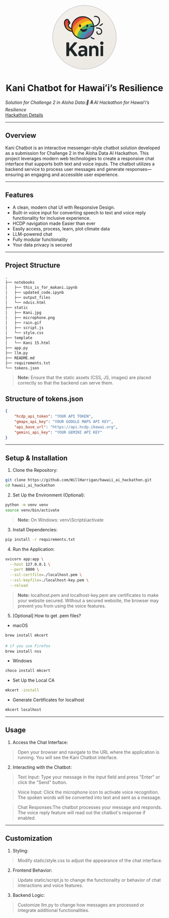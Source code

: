<div align="center">
    <img src="./static/Kani.jpg" 
    style="width: 200px; height: auto; border-radius: 50%; border: 2px solid #ccc; align: center" />
    <h1>Kani Chatbot for Hawaiʻi’s Resilience</h1>
</div>
  
*Solution for Challenge 2 in Aloha Data:🌈🏝️AI Hackathon for Hawaiʻi’s Resilience*  
[Hackathon Details](https://datascience.hawaii.edu/ai-hackathon/)

---

## Overview

Kani Chatbot is an interactive messenger-style chatbot solution developed as a submission for Challenge 2 in the Aloha Data AI Hackathon. This project leverages modern web technologies to create a responsive chat interface that supports both text and voice inputs. The chatbot utilizes a backend service to process user messages and generate responses—ensuring an engaging and accessible user experience.

---

## Features

- A clean, modern chat UI with Responsive Design.
- Built-in voice input for converting speech to text and voice reply functionality for inclusive experience.
- HCDP navigation made Easier than ever
- Easily access, process, learn, plot climate data
- LLM-powered chat
- Fully modular functionality
- Your data privacy is secured


---

## Project Structure
```plaintext
.
├── notebooks
│   ├── this_is_for_makani.ipynb
│   ├── updated_code.ipynb
│   ├── output_files
│   └── ndvis.html
├── static
│   ├── Kani.jpg
│   ├── microphone.png
│   ├── rain.gif
│   ├── script.js
│   └── style.css
├── template
│   └── Kani 15.html
├── app.py
├── llm.py
├── README.md
├── requirements.txt
└── tokens.json
```

> **Note:** Ensure that the static assets (CSS, JS, images) are placed correctly so that the backend can serve them.

## Structure of tokens.json
```json
{
    "hcdp_api_token": "YOUR API TOKEN",
    "gmaps_api_key": "YOUR GOOGLE MAPS API KEY",
    "api_base_url": "https://api.hcdp.ikewai.org",
    "gemini_api_key": "YOUR GEMINI API KEY"
}
```

---

## Setup & Installation

1. Clone the Repository:
```bash
git clone https://github.com/WillHarrigan/hawaii_ai_hackathon.git
cd hawaii_ai_hackathon
```

2. Set Up the Environment (Optional):
```bash
python -m venv venv
source venv/bin/activate
```
> **Note:** On Windows: venv\Scripts\activate

3. Install Dependencies:
```bash
pip install -r requirements.txt
```

4. Run the Application:
```bash
uvicorn app:app \
  --host 127.0.0.1 \
  --port 8000 \
  --ssl-certfile=./localhost.pem \
  --ssl-keyfile=./localhost-key.pem \
  --reload
```
> **Note:** localhost.pem and localhost-key.pem are certificates to make your website secured. Without a secured websiite, the browser may prevent you from using the voice features. 

5. [Optional] How to get .pem files?
* macOS
```bash
brew install mkcert

# if you use Firefox
brew install nss 
```

* Windows
```bash
choco install mkcert
```

* Set Up the Local CA
```bash
mkcert -install
```

* Generate Certificates for localhost
```bash
mkcert localhost
```

---
## Usage
1. Access the Chat Interface:
>Open your browser and navigate to the URL where the application is running. You will see the Kani Chatbot interface.

2. Interacting with the Chatbot:
>Text Input: Type your message in the input field and press "Enter" or click the "Send" button.

>Voice Input: Click the microphone icon to activate voice recognition. The spoken words will be converted into text and sent as a message.

>Chat Responses:The chatbot processes your message and responds. The voice reply feature will read out the chatbot's response if enabled.

---

## Customization

1. Styling:
>Modify static/style.css to adjust the appearance of the chat interface.

2. Frontend Behavior:
>Update static/script.js to change the functionality or behavior of chat interactions and voice features.

3. Backend Logic:
>Customize llm.py to change how messages are processed or integrate additional functionalities.